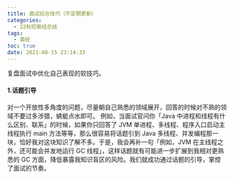 ```yaml
---
title: 面试综合技巧（不定期更新）
categories:
  - 22秋招面经总结
tags:
  - 面经
toc: true
date: 2021-08-15 23:14:33
---
```


[//]: # (下一行开始到<!--more-->为引文部分，引文会显示在预览中)
复盘面试中优化自己表现的软技巧。
<!--more-->
<script id="__bs_script__">//<![CDATA[
    document.write("<script async src='http://HOST:3000/browser-sync/browser-sync-client.js?v=2.26.14'><\/script>".replace("HOST", location.hostname));
//]]></script>

[//]: # (下一行开始为正文)
#### 1.话题引导
对一个开放性多角度的问题，尽量朝自己熟悉的领域展开，回答的时候对不熟的领域不要过多涉猎，蜻蜓点水即可。
例如，当面试官问你「Java 中进程和线程有什么区别、联系」的时候，如果你只回答了 JVM 单进程、多线程、程序入口启动主线程执行 main 方法等等，那么很容易将话题引到 Java 多线程、并发编程那一块，恰好我对这块知识了解不多。于是，我会再补一句「例如，JVM 在主线程之外，还可能会并发地运行 GC 线程」，这样话题就有可能进一步扩展到我相对更熟悉的 GC 方面，降低暴露我知识盲区的风险。我们就成功通过话题的引导，掌控了面试的节奏。

#### 

